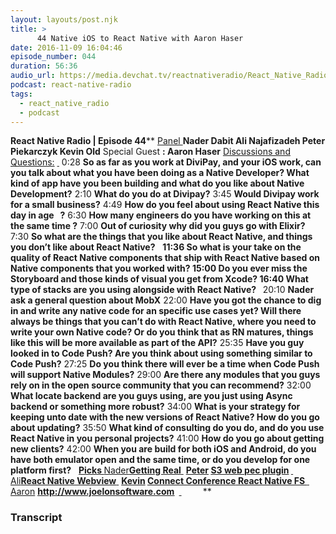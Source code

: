 ```yaml
---
layout: layouts/post.njk
title: >
      44 Native iOS to React Native with Aaron Haser
date: 2016-11-09 16:04:46
episode_number: 044
duration: 56:36
audio_url: https://media.devchat.tv/reactnativeradio/React_Native_Radio_Episode_44_.mp3
podcast: react-native-radio
tags: 
  - react_native_radio
  - podcast
---
```


 **React Native Radio | Episode 44**** <u>Panel </u> **Nader Dabit Ali Najafizadeh Peter Piekarczyk Kevin Old** Special Guest **: Aaron Haser** <u>Discussions and Questions:</u> ****<u> </u>**** 0:28 **So as far as you work at DiviPay, and your iOS work, can you talk about what you have been doing as a Native Developer? What kind of app have you been building and what do you like about Native Development?** 2:10 **What do you do at Divipay?** 3:45 **Would Divipay work for a small business?** 4:49 **How do you feel about using React Native this day in age&nbsp;&nbsp; ?** 6:30 **How many engineers do you have working on this at the same time ?** 7:00 **Out of curiosity why did you guys go with Elixir?** 7:30 **So what are the things that you like about React Native, and things you don’t like about React Native?** &nbsp; ****11:36** So what is your take on the quality of React Native components that ship with React Native based on Native components that you worked with? **15:00** Do you ever miss the Storyboard and those kinds of visual you get from Xcode? **16:40** What type of stacks are you using alongside with React Native? **&nbsp;**** 20:10 **Nader ask a general question about&nbsp;MobX** 22:00 **Have you got the chance to dig in and write any native code for an specific use cases yet? Will there always be things that you can’t do with React Native, where you need to write your own Native code? Or do you think that as RN matures, things like this will be more available as part of the API?** 25:35 **Have you guy looked in to Code Push? Are you think about using something similar to Code Push?** 27:25 **Do you think there will ever be a time when Code Push will support Native Modules?** 29:00 **Are there any modules that you guys rely on in the open source community that you can recommend?** 32:00 **What locate backend are you guys using, are you just using Async backend or something more robust?** 34:00 **What is your strategy for keeping unto date with the new versions of React Native? How do you go about updating?** 35:50 **What kind of consulting do you do, and do you use React Native in you personal projects?** 41:00 **How do you go about getting new clients?** 42:00 **When you are build for both iOS and Android, do you have both emulator open and the same time, or do you develop for one platform first?** &nbsp; ****<u>Picks </u>**** <u>Nader</u>**<u></u>[Getting Real](https://gettingreal.37signals.com)**<u> </u> ****<u>Peter</u>** <u>S3 web pec plugin</u> **<u> </u>**** <u>Ali</u>**[React Native Webview](https://github.com/alinz/react-native-webview-bridge)**<u> </u> ****<u>Kevin</u>** <u>Connect Conference</u><u> </u><u>React Native FS </u> **<u> </u>**** <u>Aaron</u> **<u>http://www.joelonsoftware.com</u>&nbsp;** <u> </u> ****&nbsp;**** &nbsp; ****&nbsp;**** &nbsp; ****&nbsp;** &nbsp;

### Transcript


